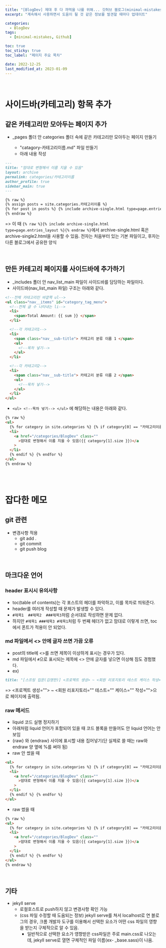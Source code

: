 ```yaml
---
title: "[BlogDev] 제대 후 다 까먹을 나를 위해... 깃허브 블로그(minimal-mistakes) 유지보수에 도움이 되는 정보들"
excerpt: "계속해서 사용하면서 도움이 될 것 같은 정보를 발견할 때마다 업데이트"

categories:
  - BlogDev
tags:
  - [minimal-mistakes, Github]

toc: true
toc_sticky: true
toc_label: "페이지 주요 목차"

date: 2022-12-25
last_modified_at: 2023-01-09
---
```


<br>

# 사이드바(카테고리) 항목 추가

## 같은 카테고리만 모아두는 페이지 추가

- \_pages 폴더 안 categories 폴더 속에 같은 카테고리만 모아두는 페이지 만들기

  - "catagory-카테고리이름.md" 파일 만들기
  - 아래 내용 작성

```md
---
title: "맘대로 변형해서 이름 지을 수 있음"
layout: archive
permalink: categories/카테고리이름
author_profile: true
sidebar_main: true
---

{% raw %}
{% assign posts = site.categories.카테고리이름 %}
{% for post in posts %} {% include archive-single.html type=page.entries_layout %} {% endfor %}
{% endraw %}
```

=> 이 때 `{% raw %}{% include archive-single.html type=page.entries_layout %}{% endraw %}`에서 archive-single.html 혹은 archive-single2.html을 사용할 수 있음. 전자는 처음부터 있는 기본 파일이고, 후자는 다른 블로그에서 공유한 양식

<br>

## 만든 카테고리 페이지를 사이드바에 추가하기

- \_includes 폴더 안 nav_list_main 파일이 사이드바를 담당하는 파일이다.
- 사이드바(nav_list_main 파일) 구조는 아래와 같다.

```html
<!--전체 카테고리인 바깥쪽 ul-->
<ul class="nav__items" id="category_tag_menu">
  <!--전체 글 수 나타내는 li-->
  <li>
    <span>Total Amount: {{ sum }} </span>
  </li>

  <!--각 카테고리1-->
  <li>
    <span class="nav__sub-title"> 카테고리 분류 이름 1 </span>
    <ul>
      <!--목차 넣기-->
    </ul>
  </li>

  <!--각 카테고리2-->
  <li>
    <span class="nav__sub-title"> 카테고리 분류 이름 2 </span>
    <ul>
      <!--목차 넣기-->
    </ul>
  </li>
</ul>
```

- `<ul> <!--목차 넣기--> </ul>` 에 해당하는 내용은 아래와 같다.

```html
{% raw %}
<ul>
  {% for category in site.categories %} {% if category[0] == "카테고리이름" %}
  <li>
    <a href="/categories/BlogDev" class=""
      >맘대로 변형해서 이름 지을 수 있음({{ category[1].size }})</a
    >
  </li>
  {% endif %} {% endfor %}
</ul>
{% endraw %}
```

<br><br>

# 잡다한 메모

## git 관련

- 변경사항 적용
  - git add .
  - git commit
  - git push blog

<br>

## 마크다운 언어

### header 표시시 유의사항

- toc(table of contents)는 각 포스트의 헤더를 파악하고, 이를 목차로 띄워준다.
- header를 여러개 작성할 때 문제가 발생할 수 있다.
- `#제목1  ##제목2  ###제목3`처럼 순서대로 작성하면 문제 없다.
- 하지만 `#제목1 ###제목3 #제목1`처럼 두 번째 헤더가 없고 맘대로 이렇게 쓰면, toc에서 폰트가 적용이 안 되었다.

### md 파일에서 <> 안에 글자 쓰면 가끔 오류

- post의 title에 <>를 쓰면 제목이 이상하게 표시는 경우가 있다.
- md 파일에서 `#`으로 표시되는 제목에 <> 안에 글자를 넣으면 이상해 짐도 경험했다.
- ex)

```md
title: "[스프링 입문(김영한)] <프로젝트 생성> ~ <회원 리포지토리 테스트 케이스 작성>"
```

=> <프로젝트 생성=""> ~ <회원 리포지토리="" 테스트="" 케이스="" 작성="">으로 페이지에 출력됨.

### raw 메서드

- liquid 코드 실행 정지하기
- 아래처럼 liquid 언어가 포함되어 있을 때 코드 블록을 만들어도 안 liquid 언어는 안 보임
- {raw} 와 {endraw} 사이에 표시할 내용 집어넣기(단 실제로 쓸 때는 raw와 endraw 양 옆에 %를 써야 됨)
- raw 안 썼을 때

```html
<ul>
  {% for category in site.categories %} {% if category[0] == "카테고리이름" %}
  <li>
    <a href="/categories/BlogDev" class=""
      >맘대로 변형해서 이름 지을 수 있음({{ category[1].size }})</a
    >
  </li>
  {% endif %} {% endfor %}
</ul>
```

- raw 썼을 때

```html
{% raw %}
<ul>
  {% for category in site.categories %} {% if category[0] == "카테고리이름" %}
  <li>
    <a href="/categories/BlogDev" class=""
      >맘대로 변형해서 이름 지을 수 있음({{ category[1].size }})</a
    >
  </li>
  {% endif %} {% endfor %}
</ul>
{% endraw %}
```

<br>

## 기타

- jekyll serve
  - 로컬호스트로 push하지 않고 변경사항 확인 가능
  - (css 파일 수정할 때 도움되는 정보) jekyll serve를 쳐서 localhost로 연 블로그의 경우, 크롬 개발자 도구를 이용해서 선택한 요소가 어떤 css 파일의 영향을 받는지 구체적으로 알 수 있음.
    - 일반적으로 선택한 요소가 영향받은 css파일은 주로 main.css로 나오는데, jekyll serve로 열면 구체적인 파일 이름(ex- \_base.sass)이 나옴.
